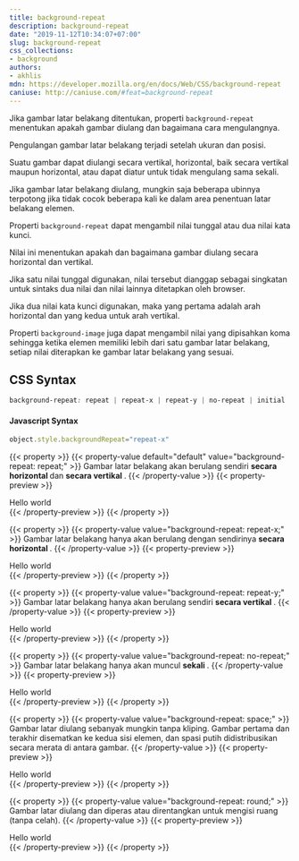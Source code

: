 ```yaml
---
title: background-repeat
description: background-repeat
date: "2019-11-12T10:34:07+07:00"
slug: background-repeat
css_collections:
- background
authors:
- akhlis
mdn: https://developer.mozilla.org/en/docs/Web/CSS/background-repeat
caniuse: http://caniuse.com/#feat=background-repeat
---
```


Jika gambar latar belakang ditentukan, properti `background-repeat` menentukan apakah gambar diulang dan bagaimana cara
mengulangnya.

Pengulangan gambar latar belakang terjadi setelah ukuran dan posisi.

Suatu gambar dapat diulangi secara vertikal, horizontal, baik secara vertikal maupun horizontal, atau dapat diatur untuk
tidak mengulang sama sekali.

Jika gambar latar belakang diulang, mungkin saja beberapa ubinnya terpotong jika tidak cocok beberapa kali ke dalam area
penentuan latar belakang elemen.

Properti `background-repeat` dapat mengambil nilai tunggal atau dua nilai kata kunci.

Nilai ini menentukan apakah dan bagaimana gambar diulang secara horizontal dan vertikal.

Jika satu nilai tunggal digunakan, nilai tersebut dianggap sebagai singkatan untuk sintaks dua nilai dan nilai lainnya
ditetapkan oleh browser.

Jika dua nilai kata kunci digunakan, maka yang pertama adalah arah horizontal dan yang kedua untuk arah vertikal.

Properti `background-image` juga dapat mengambil nilai yang dipisahkan koma sehingga ketika elemen memiliki lebih dari
satu gambar latar belakang, setiap nilai diterapkan ke gambar latar belakang yang sesuai.

## CSS Syntax
```css
background-repeat: repeat | repeat-x | repeat-y | no-repeat | initial | inherit;
```

#### Javascript Syntax
```js
object.style.backgroundRepeat="repeat-x"
```

{{< property >}}
{{< property-value default="default" value="background-repeat: repeat;" >}}
Gambar latar belakang akan berulang sendiri <strong> secara horizontal </strong> dan <strong> secara vertikal </strong>.
{{< /property-value >}}
{{< property-preview >}}
<div class="property__example bg-repeat bg-center bg-gray-100 bg-24 h-150px p-4" id="background-repeat-repeat"
    style="background-image:url('/images/cssref/koala.jpeg');">Hello world
</div>
{{< /property-preview >}}
{{< /property >}}

{{< property >}}
{{< property-value value="background-repeat: repeat-x;" >}}
Gambar latar belakang hanya akan berulang dengan sendirinya <strong> secara horizontal </strong>.
{{< /property-value >}}
{{< property-preview >}}
<div class="property__example bg-repeat-x bg-center bg-gray-100 bg-24 h-150px p-4" id="background-repeat-repeat-x"
    style="background-image:url('/images/cssref/koala.jpeg');">Hello world
</div>
{{< /property-preview >}}
{{< /property >}}

{{< property >}}
{{< property-value value="background-repeat: repeat-y;" >}}
Gambar latar belakang hanya akan berulang sendiri <strong> secara vertikal </strong>.
{{< /property-value >}}
{{< property-preview >}}
<div class="property__example bg-repeat-y bg-center bg-gray-100 bg-24 h-150px p-4" id="background-repeat-repeat-y"
    style="background-image:url('/images/cssref/koala.jpeg');">Hello world
</div>
{{< /property-preview >}}
{{< /property >}}

{{< property >}}
{{< property-value value="background-repeat: no-repeat;" >}}
Gambar latar belakang hanya akan muncul <strong> sekali </strong>.
{{< /property-value >}}
{{< property-preview >}}
<div class="property__example bg-repeat-no-repeat bg-gray-100 bg-24 h-150px p-4" id="background-repeat-no-repeat"
    style="background-image:url('/images/cssref/koala.jpeg');">Hello world
</div>
{{< /property-preview >}}
{{< /property >}}

{{< property >}}
{{< property-value value="background-repeat: space;" >}}
Gambar latar diulang sebanyak mungkin tanpa kliping. Gambar pertama dan terakhir disematkan ke kedua sisi elemen, dan
spasi putih didistribusikan secara merata di antara gambar.
{{< /property-value >}}
{{< property-preview >}}
<div class="property__example bg-repeat-space bg-gray-100 bg-24 h-150px p-4" id="background-repeat-repeat-space"
    style="background-image:url('/images/cssref/koala.jpeg');">Hello world
</div>
{{< /property-preview >}}
{{< /property >}}

{{< property >}}
{{< property-value value="background-repeat: round;" >}}
Gambar latar diulang dan diperas atau direntangkan untuk mengisi ruang (tanpa celah).
{{< /property-value >}}
{{< property-preview >}}
<div class="property__example bg-repeat-round bg-gray-100 bg-24 h-150px p-4" id="background-repeat-repeat-round"
    style="background-image:url('/images/cssref/koala.jpeg');">Hello world
</div>
{{< /property-preview >}}
{{< /property >}}
